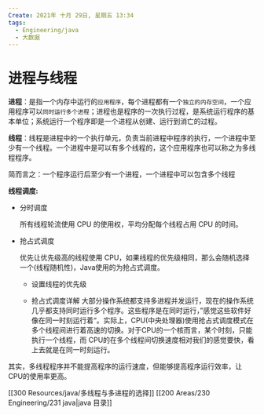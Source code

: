 ```yaml
---
Create: 2021年 十月 29日, 星期五 13:34
tags: 
  - Engineering/java
  - 大数据
---
```


# 进程与线程

**进程**：是指一个内存中运行的`应用程序`，每个进程都有一个`独立的内存空间`，一个应用程序可以`同时运行多个进程`；进程也是程序的一次执行过程，是系统运行程序的基本单位；系统运行一个程序即是一个进程从创建、运行到消亡的过程。

**线程**：线程是进程中的一个执行单元，负责当前进程中程序的执行，一个进程中至少有一个线程。一个进程中是可以有多个线程的，这个应用程序也可以称之为多线程程序。 

简而言之：一个程序运行后至少有一个进程，一个进程中可以包含多个线程 

**线程调度:**

- 分时调度

	所有线程轮流使用 CPU 的使用权，平均分配每个线程占用 CPU 的时间。

- 抢占式调度

	优先让优先级高的线程使用 CPU，如果线程的优先级相同，那么会随机选择一个(线程随机性)，Java使用的为抢占式调度。

	- 设置线程的优先级

	-  抢占式调度详解
	   大部分操作系统都支持多进程并发运行，现在的操作系统几乎都支持同时运行多个程序。这些程序是在同时运行，”感觉这些软件好像在同一时刻运行着“。实际上，CPU(中央处理器)使用抢占式调度模式在多个线程间进行着高速的切换。对于CPU的一个核而言，某个时刻，只能执行一个线程，而 CPU的在多个线程间切换速度相对我们的感觉要快，看上去就是在同一时刻运行。


其实，多线程程序并不能提高程序的运行速度，但能够提高程序运行效率，让CPU的使用率更高。


[[300 Resources/java/多线程与多进程的选择]]
[[200 Areas/230 Engineering/231 java|java 目录]]
